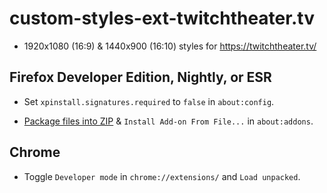 # custom-styles-ext-twitchtheater.tv

* 1920x1080 (16:9) & 1440x900 (16:10) styles for https://twitchtheater.tv/

## Firefox Developer Edition, Nightly, or ESR

* Set `xpinstall.signatures.required` to `false` in `about:config`.

* [Package files into ZIP](https://extensionworkshop.com/documentation/publish/package-your-extension/) & `Install Add-on From File...` in `about:addons`.

## Chrome

* Toggle `Developer mode` in `chrome://extensions/` and `Load unpacked`.
